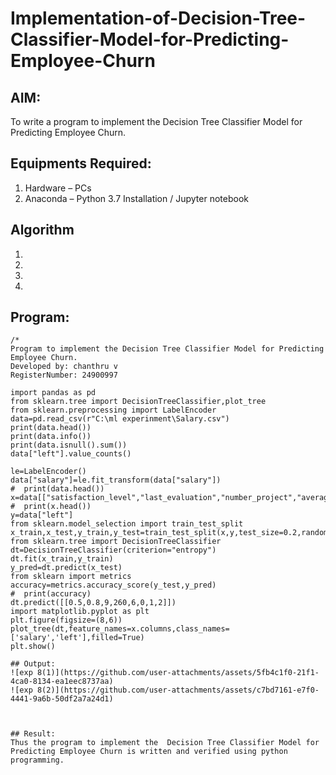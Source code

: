 # Implementation-of-Decision-Tree-Classifier-Model-for-Predicting-Employee-Churn

## AIM:
To write a program to implement the Decision Tree Classifier Model for Predicting Employee Churn.

## Equipments Required:
1. Hardware – PCs
2. Anaconda – Python 3.7 Installation / Jupyter notebook

## Algorithm
1. 
2. 
3. 
4. 

## Program:
```
/*
Program to implement the Decision Tree Classifier Model for Predicting Employee Churn.
Developed by: chanthru v
RegisterNumber: 24900997 

import pandas as pd
from sklearn.tree import DecisionTreeClassifier,plot_tree
from sklearn.preprocessing import LabelEncoder
data=pd.read_csv(r"C:\ml experinment\Salary.csv")
print(data.head())
print(data.info())
print(data.isnull().sum())
data["left"].value_counts()
 
le=LabelEncoder()
data["salary"]=le.fit_transform(data["salary"])
#  print(data.head())
x=data[["satisfaction_level","last_evaluation","number_project","average_montly_hours","time_spend_company","Work_accident","promotion_last_5years","salary"]]
#  print(x.head())    
y=data["left"]
from sklearn.model_selection import train_test_split
x_train,x_test,y_train,y_test=train_test_split(x,y,test_size=0.2,random_state=100)
from sklearn.tree import DecisionTreeClassifier
dt=DecisionTreeClassifier(criterion="entropy")
dt.fit(x_train,y_train)
y_pred=dt.predict(x_test)
from sklearn import metrics
accuracy=metrics.accuracy_score(y_test,y_pred)
#  print(accuracy)
dt.predict([[0.5,0.8,9,260,6,0,1,2]])
import matplotlib.pyplot as plt
plt.figure(figsize=(8,6))
plot_tree(dt,feature_names=x.columns,class_names=['salary','left'],filled=True)
plt.show()

## Output:
![exp 8(1)](https://github.com/user-attachments/assets/5fb4c1f0-21f1-4ca0-8134-ea1eec8737aa)
![exp 8(2)](https://github.com/user-attachments/assets/c7bd7161-e7f0-4441-9a6b-50df2a7a24d1)



## Result:
Thus the program to implement the  Decision Tree Classifier Model for Predicting Employee Churn is written and verified using python programming.

